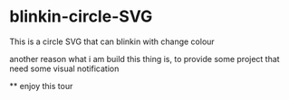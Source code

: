 # blinkin-circle-SVG
This is a circle SVG that can blinkin with change colour

another reason what i am build this thing is, to provide some project that need some visual notification

** enjoy this tour
